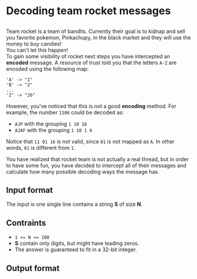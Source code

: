 # Decoding team rocket messages 

## <Statment>
Team rocket is a team of bandits. Currently their goal is to kidnap and sell you favorite pokemon, Pinkachupy, in the black market and they will use the money to buy candies!  
You can't let this happen!   
To gain some visibility of rocket next steps you have intercepted an **encoded** message. A resource of trust told you that the letters `A-Z` are encoded using the following map: 
```
'A' -> "1"
'B' -> "2"
...
'Z' -> "26"
```

However, you've noticed that this is not a good **encoding** method. For example, the number `1106` could be decoded as:  
- `AJP` with the grouping `1 10 16`  
- `AJAF` with the grouping `1 10 1 6`  

Notice that `11 01 16` is not valid, since `01` is not mapped as `A`. In other words, `01` is different from `1`.  

You have realized that rocket team is not actually a real thread, but in order to have some fun, you have decided to intercept all of their messages and calculate how many possible decoding ways the message has. 

## Input format
The input is one single line contains a string **S** of size **N**.  


## Contraints 
- `1 <= N <= 100`  
- **S** contain only digits, but might have leading zeros.  
- The answer is guaranteed to fit in a 32-bit integer.    

## Output format  
